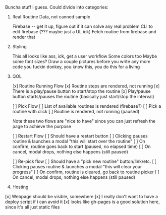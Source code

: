 Buncha stuff I guess. Could divide into categories:

1. Real Routine Data, not canned sample

    Firebase -- get it up, figure out if it can solve any real problem
    CLI to edit firebase (??? maybe just a UI, idk)
    Fetch routine from firebase and render that

2. Styling

    This all looks like ass, idk, get a user workflow
    Some colors too
    Maybe some font sizes?
    Draw a couple pictures before you write any more code you fuckin donkey, you know this, you do this for a living
  
3. QOL

    [x] Routine Running Flow
        [x]  Routine steps are rendered, not running
        [x]  There is a play/pause button to start/stop the routine
        [x]  Play/pause button starts/pauses the routine (basically just start/stop the interval)

    [ ] Pick Flow
        [ ]  List of available routines is rendered (firebase?)
        [ ]  Pick a routine with click
        [ ]  Routine is rendered, not running (paused)
    
    Note these two flows are "nice to have" since you can just refresh the page to achieve the purpose

    [ ] Restart Flow
        [ ] Should have a restart button
        [ ] Clicking pauses routine & launches a modal "this will start over the routine"
        [ ] On confirm, routine goes back to start (paused, no elapsed time)
        [ ] On cancel, modal drops, nothing else happens (still paused)
    
    [ ] Re-pick flow
        [ ] Should have a "pick new routine" button/link/etc.
        [ ] Clicking pauses routine & launches a modal "this will clear your progress"
        [ ] On confirm, routine is cleared, go back to routine picker
        [ ] On cancel, modal drops, nothing else happens (still paused)

4.  Hosting

  [x] Webpage should be visible, somewhere
  [x] I really don't want to have a deploy script if i can avoid it
  [x] looks like gh-pages is a good solution here, since it's all just static files